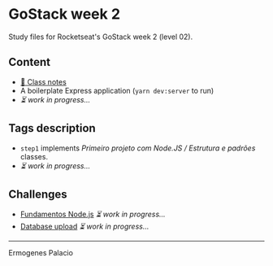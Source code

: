 # GoStack week 2

Study files for Rocketseat's GoStack week 2 (level 02).

## Content

* [📝 Class notes](./docs/notes/)
* A boilerplate Express application (`yarn dev:server` to run)
* _⏳ work in progress..._

## Tags description

* `step1` implements _Primeiro projeto com Node.JS / Estrutura e padrões_ classes.
* _⏳ work in progress..._

## Challenges

* [Fundamentos Node.js](#) _⏳ work in progress..._
* [Database upload](#) _⏳ work in progress..._

---

Ermogenes Palacio

